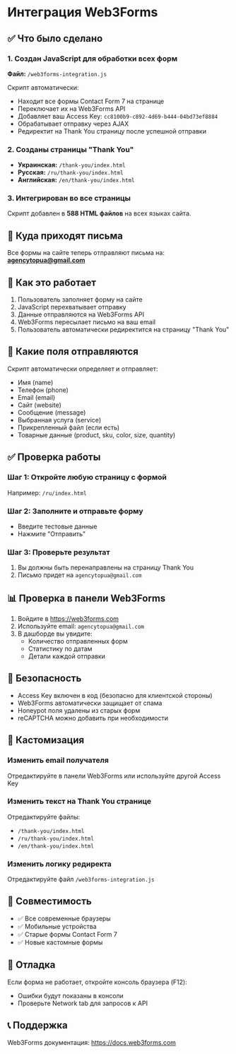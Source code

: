 # Интеграция Web3Forms

## ✅ Что было сделано

### 1. Создан JavaScript для обработки всех форм
**Файл:** `/web3forms-integration.js`

Скрипт автоматически:
- Находит все формы Contact Form 7 на странице
- Переключает их на Web3Forms API
- Добавляет ваш Access Key: `cc8100b9-c892-4d69-b444-04bd73ef8884`
- Обрабатывает отправку через AJAX
- Редиректит на Thank You страницу после успешной отправки

### 2. Созданы страницы "Thank You"
- **Украинская:** `/thank-you/index.html`
- **Русская:** `/ru/thank-you/index.html`
- **Английская:** `/en/thank-you/index.html`

### 3. Интегрирован во все страницы
Скрипт добавлен в **588 HTML файлов** на всех языках сайта.

## 📧 Куда приходят письма

Все формы на сайте теперь отправляют письма на:
**agencytopua@gmail.com**

## 🔧 Как это работает

1. Пользователь заполняет форму на сайте
2. JavaScript перехватывает отправку
3. Данные отправляются на Web3Forms API
4. Web3Forms пересылает письмо на ваш email
5. Пользователь автоматически редиректится на страницу "Thank You"

## 📝 Какие поля отправляются

Скрипт автоматически определяет и отправляет:
- Имя (name)
- Телефон (phone)
- Email (email)
- Сайт (website)
- Сообщение (message)
- Выбранная услуга (service)
- Прикрепленный файл (если есть)
- Товарные данные (product, sku, color, size, quantity)

## ✅ Проверка работы

### Шаг 1: Откройте любую страницу с формой
Например: `/ru/index.html`

### Шаг 2: Заполните и отправьте форму
- Введите тестовые данные
- Нажмите "Отправить"

### Шаг 3: Проверьте результат
1. Вы должны быть перенаправлены на страницу Thank You
2. Письмо придет на `agencytopua@gmail.com`

## 📊 Проверка в панели Web3Forms

1. Войдите в https://web3forms.com
2. Используйте email: `agencytopua@gmail.com`
3. В дашборде вы увидите:
   - Количество отправленных форм
   - Статистику по датам
   - Детали каждой отправки

## 🔐 Безопасность

- Access Key включен в код (безопасно для клиентской стороны)
- Web3Forms автоматически защищает от спама
- Honeypot поля удалены из старых форм
- reCAPTCHA можно добавить при необходимости

## 🎨 Кастомизация

### Изменить email получателя
Отредактируйте в панели Web3Forms или используйте другой Access Key

### Изменить текст на Thank You странице
Отредактируйте файлы:
- `/thank-you/index.html`
- `/ru/thank-you/index.html`
- `/en/thank-you/index.html`

### Изменить логику редиректа
Отредактируйте файл `/web3forms-integration.js`

## 📱 Совместимость

- ✅ Все современные браузеры
- ✅ Мобильные устройства
- ✅ Старые формы Contact Form 7
- ✅ Новые кастомные формы

## 🐛 Отладка

Если форма не работает, откройте консоль браузера (F12):
- Ошибки будут показаны в консоли
- Проверьте Network tab для запросов к API

## 📞 Поддержка

Web3Forms документация: https://docs.web3forms.com

